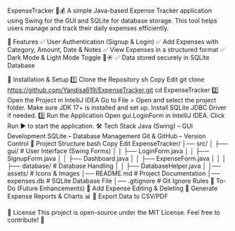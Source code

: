 ExpenseTracker 🏦💰
A simple Java-based Expense Tracker application using Swing for the GUI and SQLite for database storage. This tool helps users manage and track their daily expenses efficiently.

📌 Features
✅ User Authentication (Signup & Login)
✅ Add Expenses with Category, Amount, Date & Notes
✅ View Expenses in a structured format
✅ Dark Mode & Light Mode Toggle 🌙☀️
✅ Data stored securely in SQLite Database

🚀 Installation & Setup
1️⃣ Clone the Repository
sh
Copy
Edit
git clone https://github.com/Yandisa619/ExpenseTracker.git
cd ExpenseTracker
2️⃣ Open the Project in IntelliJ IDEA
Go to File > Open and select the project folder.
Make sure JDK 17+ is installed and set up.
Install SQLite JDBC Driver if needed.
3️⃣ Run the Application
Open gui.LoginForm in IntelliJ IDEA.
Click Run ▶ to start the application.
🛠️ Tech Stack
Java (Swing) – GUI Development
SQLite – Database Management
Git & GitHub – Version Control
📂 Project Structure
bash
Copy
Edit
ExpenseTracker/
│── src/
│   ├── gui/               # User Interface (Swing Forms)
│   │   ├── LoginForm.java
│   │   ├── SignupForm.java
│   │   ├── Dashboard.java
│   │   ├── ExpenseForm.java
│   │
│   ├── database/          # Database Handling
│   │   ├── DatabaseHelper.java
│
│── assets/                # Icons & Images
│── README.md              # Project Documentation
│── expenses.db            # SQLite Database File
│── .gitignore             # Git Ignore Rules
📌 To-Do (Future Enhancements)
🔲 Add Expense Editing & Deleting
🔲 Generate Expense Reports & Charts 📊
🔲 Export Data to CSV/PDF

📜 License
This project is open-source under the MIT License. Feel free to contribute! 🤝
